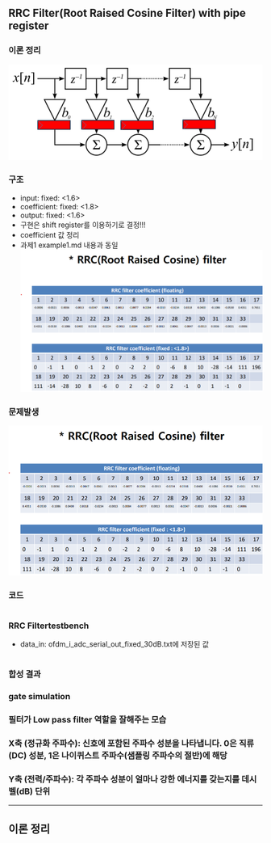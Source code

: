 ## RRC Filter(Root Raised Cosine Filter) with pipe register
### 이론 정리
![filter](/images/250717_1.png)
### 구조
* input: fixed: <1.6>
* coefficient: fixed: <1.8>
* output: fixed: <1.6>
* 구현은 shift register를 이용하기로 결정!!!
* coefficient 값 정리
* 과제1 example1.md 내용과 동일
![coefficient](/images/250716_5.png)
### 문제발생
![setuptime_violation](/images/250716_5.png)
### 코드
```systemverilog

```
### RRC Filtertestbench 
* data_in: ofdm_i_adc_serial_out_fixed_30dB.txt에 저장된 값
```systemverilog

```
### 합성 결과

### gate simulation

### 필터가 Low pass filter 역할을 잘해주는 모습
### X축 (정규화 주파수): 신호에 포함된 주파수 성분을 나타냅니다. 0은 직류(DC) 성분, 1은 나이퀴스트 주파수(샘플링 주파수의 절반)에 해당
### Y축 (전력/주파수): 각 주파수 성분이 얼마나 강한 에너지를 갖는지를 데시벨(dB) 단위
----------------------------------
## 이론 정리

